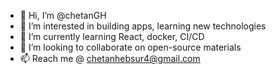 - 👋 Hi, I’m @chetanGH
- 👀 I’m interested in building apps, learning new technologies
- 🌱 I’m currently learning React, docker, CI/CD
- 💞️ I’m looking to collaborate on open-source materials
- 📫 Reach me @ chetanhebsur4@gmail.com

<!---
chetanGH/chetanGH is a ✨ special ✨ repository because its `README.md` (this file) appears on your GitHub profile.
You can click the Preview link to take a look at your changes.
--->
